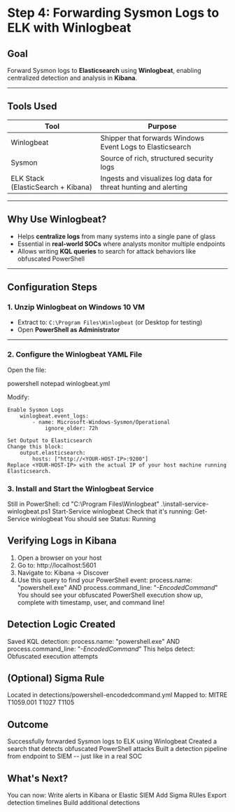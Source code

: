 # Step 4: Forwarding Sysmon Logs to ELK with Winlogbeat

## Goal

Forward Sysmon logs to **Elasticsearch** using **Winlogbeat**, enabling centralized detection and analysis in **Kibana**.

---

## Tools Used

| Tool | Purpose |
|------|---------|
| Winlogbeat | Shipper that forwards Windows Event Logs to Elasticsearch |
| Sysmon | Source of rich, structured security logs |
| ELK Stack (ElasticSearch + Kibana) | Ingests and visualizes log data for threat hunting and alerting |

---

##  Why Use Winlogbeat?

- Helps **centralize logs** from many systems into a single pane of glass
- Essential in **real-world SOCs** where analysts monitor multiple endpoints
- Allows writing **KQL queries** to search for attack behaviors like obfuscated PowerShell

---

##  Configuration Steps

###  1. Unzip Winlogbeat on Windows 10 VM

- Extract to: `C:\Program Files\Winlogbeat` (or Desktop for testing)
- Open **PowerShell as Administrator**

---

###  2. Configure the Winlogbeat YAML File

Open the file:

powershell
    notepad winlogbeat.yml

Modify:

    Enable Sysmon Logs
        winlogbeat.event_logs:
            - name: Microsoft-Windows-Sysmon/Operational
                ignore_older: 72h

    Set Output to Elasticsearch
    Change this block:
        output.elasticsearch:
            hosts: ["http://<YOUR-HOST-IP>:9200"]
    Replace <YOUR-HOST-IP> with the actual IP of your host machine running Elasticsearch.

### 3. Install and Start the Winlogbeat Service

Still in PowerShell:
    cd "C:\Program Files\Winlogbeat"
    .\install-service-winlogbeat.ps1
    Start-Service winlogbeat
Check that it's running:
    Get-Service winlogbeat
You should see Status: Running

## Verifying Logs in Kibana
1. Open a browser on your host
2. Go to:
    http://localhost:5601
3. Navigate to: 
    Kibana -> Discover
4. Use this query to find your PowerShell event:
    process.name: "powershell.exe" AND process.command_line: "*-EncodedCommand*"
You should see your obfuscated PowerShell execution show up, complete with timestamp, user, and command line!


## Detection Logic Created
Saved KQL detection:
    process.name: "powershell.exe" AND process.command_line: "*-EncodedCommand*"
This helps detect:
    Obfuscated execution attempts


## (Optional) Sigma Rule
Located in detections/powershell-encodedcommand.yml
Mapped to: 
    MITRE T1059.001
    T1027
    T1105


## Outcome
Successfully forwarded Sysmon logs to ELK using Winlogbeat
Created a search that detects obfuscated PowerShell attacks
Built a detection pipeline from endpoint to SIEM -- just like in a real SOC

## What's Next?
You can now:
    Write alerts in Kibana or Elastic SIEM
    Add Sigma RUles
    Export detection timelines
    Build additional detections